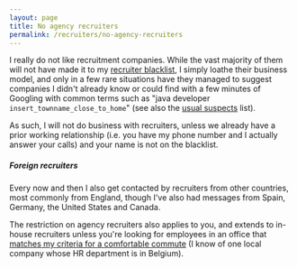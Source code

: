 ```yaml
---
layout: page
title: No agency recruiters
permalink: /recruiters/no-agency-recruiters
---
```


I really do not like recruitment companies. While the vast majority of them will not have made it to my [recruiter blacklist](/recruiters/#recruiter-blacklist),
I simply loathe their business model, and only in a few rare situations have they managed to suggest companies I didn't
already know or could find with a few minutes of Googling  with common
terms such as "java developer `insert_townname_close_to_home`" (see also the [usual suspects](/recruiters/#the-usual-suspects) list).

As such, I will not do business with recruiters, unless we already have a prior working relationship (i.e. you have my phone
number and I actually answer your calls) and your name is not on the blacklist.

##### Foreign recruiters

Every now and then I also get contacted by recruiters from other countries, most commonly from England, though I've also
had messages from Spain, Germany, the United States and Canada.

The restriction on agency recruiters also applies to you, and extends to in-house recruiters unless you're looking for
employees in an office that [matches my criteria for a comfortable commute](/recruiters/#your-company-has-a-comfortable-commute) (I know of one local company whose HR department is in Belgium).

